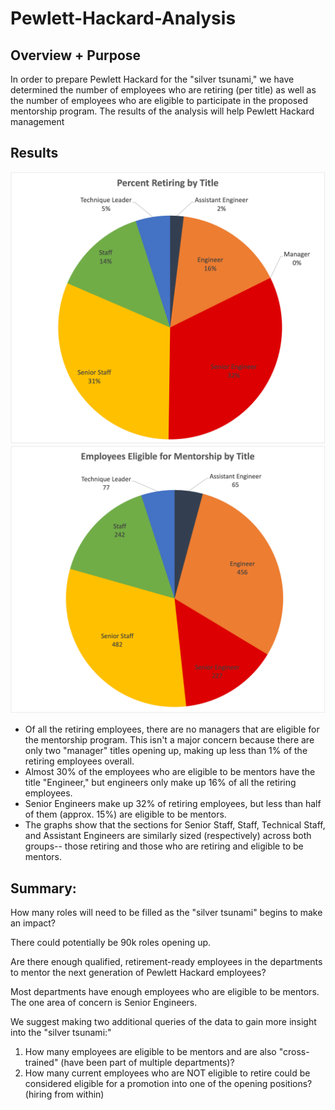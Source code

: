 # Pewlett-Hackard-Analysis

## Overview + Purpose
In order to prepare Pewlett Hackard for the "silver tsunami," we have determined the number of employees who are retiring (per title) as well as the number of employees who are eligible to participate in the proposed mentorship program. The results of the analysis will help Pewlett Hackard management 

## Results
![](Images/Retiring_Title.png)
![](Images/Mentorship.png)
- Of all the retiring employees, there are no managers that are eligible for the mentorship program. This isn't a major concern because there are only two "manager" titles opening up, making up less than 1% of the retiring employees overall.
- Almost 30% of the employees who are eligible to be mentors have the title "Engineer," but engineers only make up 16% of all the retiring employees.
- Senior Engineers make up 32% of retiring employees, but less than half of them (approx. 15%) are eligible to be mentors.
- The graphs show that the sections for Senior Staff, Staff, Technical Staff, and Assistant Engineers are similarly sized (respectively) across both groups-- those retiring and those who are retiring and eligible to be mentors. 

## Summary:
How many roles will need to be filled as the "silver tsunami" begins to make an impact? 

There could potentially be 90k roles opening up.

Are there enough qualified, retirement-ready employees in the departments to mentor the next generation of Pewlett Hackard employees? 

Most departments have enough employees who are eligible to be mentors. The one area of concern is Senior Engineers.

We suggest making two additional queries of the data to gain more insight into the "silver tsunami:"
1. How many employees are eligible to be mentors and are also "cross-trained" (have been part of multiple departments)?
2. How many current employees who are NOT eligible to retire could be considered eligible for a promotion into one of the opening positions? (hiring from within)
